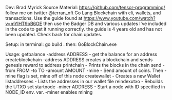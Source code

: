 Dev: Brad Myrick 
Source Material: https://github.com/tensor-programming/
follow me on twitter @terran_nft
Go Lang Blockchain with cli, wallets, and transactions.
Use the guide found at https://www.youtube.com/watch?v=mYlHT9bB6OE
then use the Badger DB and various updates I've included in the code to get it running correctly.
the guide is 4 years old and has not been updated.
Check back for chain updates. 

Setup:
    in terminal:  go build .
    then:         GoBlockChain.exe

Usage:
 getbalance -address ADDRESS - get the balance for an address
 createblockchain -address ADDRESS creates a blockchain and sends genesis reward to address
 printchain - Prints the blocks in the chain
 send -from FROM -to TO -amount AMOUNT -mine - Send amount of coins. Then -mine flag is set, mine off of this node
 createwallet - Creates a new Wallet
 listaddresses - Lists the addresses in our wallet file
 reindexutxo - Rebuilds the UTXO set
 startnode -miner ADDRESS - Start a node with ID specified in NODE_ID env. var. -miner enables mining
